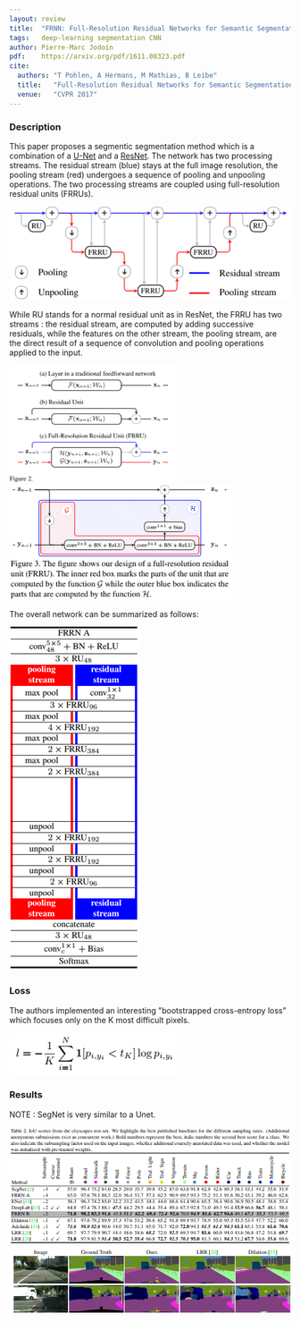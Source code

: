 ```yaml
---
layout: review
title:  "FRNN: Full-Resolution Residual Networks for Semantic Segmentation in Street Scenes"
tags:   deep-learning segmentation CNN
author: Pierre-Marc Jodoin
pdf:    https://arxiv.org/pdf/1611.08323.pdf   
cite:
  authors: "T Pohlen, A Hermans, M Mathias, B Leibe"
  title:   "Full-Resolution Residual Networks for Semantic Segmentation in Street Scenes"
  venue:   "CVPR 2017"
---
```


### Description

This paper proposes a segmentic segmentation method which is a combination of a [U-Net](https://vitalab.github.io/article/2017/02/27/unet.html) and a [ResNet](https://vitalab.github.io/deep-learning/2017/03/16/resnet.html). The network has two processing streams. The residual stream (blue) stays at the full image resolution, the pooling stream (red) undergoes a sequence of pooling and unpooling operations. The two processing streams are coupled using full-resolution residual units (FRRUs).


![](/article/images/FRNN/sc03.png)


While RU stands for a normal residual unit as in ResNet, the FRRU has two streams : the residual stream, are computed by adding successive residuals, while the features on the other stream, the pooling stream, are the direct result of a sequence of convolution and pooling operations applied to the input.

<img src="/article/images/FRNN/sc04.png" width="300">
<img src="/article/images/FRNN/sc01.png" width="400">

The overall network can be summarized as follows:

![](/article/images/FRNN/sc02.png)

### Loss

The authors implemented an interesting "bootstrapped cross-entropy loss" which focuses only on the K most difficult pixels.

![](/article/images/FRNN/sc06.png)

### Results

NOTE : SegNet is very similar to a Unet.

![](/article/images/FRNN/sc05.png)
![](/article/images/FRNN/sc07.png)

